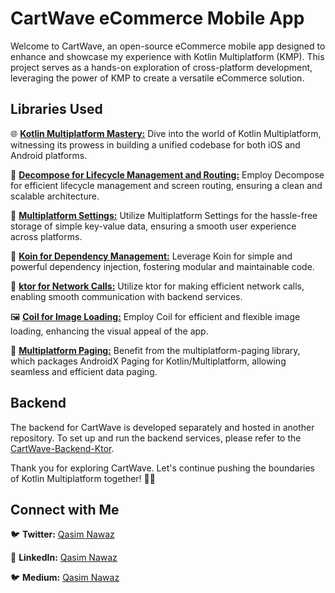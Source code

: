 # CartWave eCommerce Mobile App

Welcome to CartWave, an open-source eCommerce mobile app designed to enhance and showcase my experience with Kotlin Multiplatform (KMP). This project serves as a hands-on exploration of cross-platform development, leveraging the power of KMP to create a versatile eCommerce solution.

## Libraries Used

🌐 [**Kotlin Multiplatform Mastery:**](https://kotlinlang.org/docs/multiplatform.html) Dive into the world of Kotlin Multiplatform, witnessing its prowess in building a unified codebase for both iOS and Android platforms.

🚀 [**Decompose for Lifecycle Management and Routing:**](https://github.com/arkivanov/Decompose) Employ Decompose for efficient lifecycle management and screen routing, ensuring a clean and scalable architecture.

🔄 [**Multiplatform Settings:**](https://github.com/russhwolf/multiplatform-settings) Utilize Multiplatform Settings for the hassle-free storage of simple key-value data, ensuring a smooth user experience across platforms.

🔄 [**Koin for Dependency Management:**](https://insert-koin.io/) Leverage Koin for simple and powerful dependency injection, fostering modular and maintainable code.

🚀 [**ktor for Network Calls:**](https://ktor.io/) Utilize ktor for making efficient network calls, enabling smooth communication with backend services.

🖼️ [**Coil for Image Loading:**](https://github.com/coil-kt/coil) Employ Coil for efficient and flexible image loading, enhancing the visual appeal of the app.

🔄 [**Multiplatform Paging:**](https://github.com/cashapp/multiplatform-paging) Benefit from the multiplatform-paging library, which packages AndroidX Paging for Kotlin/Multiplatform, allowing seamless and efficient data paging.

## Backend

The backend for CartWave is developed separately and hosted in another repository. To set up and run the backend services, please refer to the [CartWave-Backend-Ktor](https://github.com/QasimNawaz/CartWave-Backend-Ktor).


Thank you for exploring CartWave. Let's continue pushing the boundaries of Kotlin Multiplatform together! 🛒🌊

## Connect with Me

🐦 **Twitter:** [Qasim Nawaz](https://twitter.com/qasimnawaz019)

🔗 **LinkedIn:** [Qasim Nawaz](https://www.linkedin.com/in/qasimnawaz019/)

🐦 **Medium:** [Qasim Nawaz](https://medium.com/@qasimnawaz_70901)